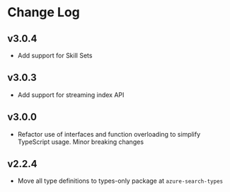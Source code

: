 # Change Log

## v3.0.4

- Add support for Skill Sets

## v3.0.3

- Add support for streaming index API

## v3.0.0

- Refactor use of interfaces and function overloading to simplify TypeScript usage. Minor breaking changes

## v2.2.4

- Move all type definitions to types-only package at `azure-search-types`